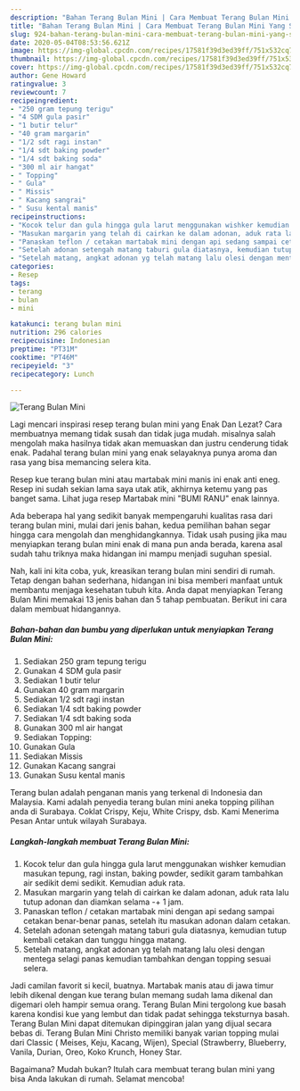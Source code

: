 ```yaml
---
description: "Bahan Terang Bulan Mini | Cara Membuat Terang Bulan Mini Yang Sedap"
title: "Bahan Terang Bulan Mini | Cara Membuat Terang Bulan Mini Yang Sedap"
slug: 924-bahan-terang-bulan-mini-cara-membuat-terang-bulan-mini-yang-sedap
date: 2020-05-04T08:53:56.621Z
image: https://img-global.cpcdn.com/recipes/17581f39d3ed39ff/751x532cq70/terang-bulan-mini-foto-resep-utama.jpg
thumbnail: https://img-global.cpcdn.com/recipes/17581f39d3ed39ff/751x532cq70/terang-bulan-mini-foto-resep-utama.jpg
cover: https://img-global.cpcdn.com/recipes/17581f39d3ed39ff/751x532cq70/terang-bulan-mini-foto-resep-utama.jpg
author: Gene Howard
ratingvalue: 3
reviewcount: 7
recipeingredient:
- "250 gram tepung terigu"
- "4 SDM gula pasir"
- "1 butir telur"
- "40 gram margarin"
- "1/2 sdt ragi instan"
- "1/4 sdt baking powder"
- "1/4 sdt baking soda"
- "300 ml air hangat"
- " Topping"
- " Gula"
- " Missis"
- " Kacang sangrai"
- " Susu kental manis"
recipeinstructions:
- "Kocok telur dan gula hingga gula larut menggunakan wishker kemudian masukan tepung, ragi instan, baking powder, sedikit garam tambahkan air sedikit demi sedikit. Kemudian aduk rata."
- "Masukan margarin yang telah di cairkan ke dalam adonan, aduk rata lalu tutup adonan dan diamkan selama -+ 1 jam."
- "Panaskan teflon / cetakan martabak mini dengan api sedang sampai cetakan benar-benar panas, setelah itu masukan adonan dalam cetakan."
- "Setelah adonan setengah matang taburi gula diatasnya, kemudian tutup kembali cetakan dan tunggu hingga matang."
- "Setelah matang, angkat adonan yg telah matang lalu olesi dengan mentega selagi panas kemudian tambahkan dengan topping sesuai selera."
categories:
- Resep
tags:
- terang
- bulan
- mini

katakunci: terang bulan mini 
nutrition: 296 calories
recipecuisine: Indonesian
preptime: "PT31M"
cooktime: "PT46M"
recipeyield: "3"
recipecategory: Lunch

---
```



![Terang Bulan Mini](https://img-global.cpcdn.com/recipes/17581f39d3ed39ff/751x532cq70/terang-bulan-mini-foto-resep-utama.jpg)

Lagi mencari inspirasi resep terang bulan mini yang Enak Dan Lezat? Cara membuatnya memang tidak susah dan tidak juga mudah. misalnya salah mengolah maka hasilnya tidak akan memuaskan dan justru cenderung tidak enak. Padahal terang bulan mini yang enak selayaknya punya aroma dan rasa yang bisa memancing selera kita.

Resep kue terang bulan mini atau martabak mini manis ini enak anti eneg. Resep ini sudah sekian lama saya utak atik, akhirnya ketemu yang pas banget sama. Lihat juga resep Martabak mini &#34;BUMI RANU&#34; enak lainnya.

Ada beberapa hal yang sedikit banyak mempengaruhi kualitas rasa dari terang bulan mini, mulai dari jenis bahan, kedua pemilihan bahan segar hingga cara mengolah dan menghidangkannya. Tidak usah pusing jika mau menyiapkan terang bulan mini enak di mana pun anda berada, karena asal sudah tahu triknya maka hidangan ini mampu menjadi suguhan spesial.


Nah, kali ini kita coba, yuk, kreasikan terang bulan mini sendiri di rumah. Tetap dengan bahan sederhana, hidangan ini bisa memberi manfaat untuk membantu menjaga kesehatan tubuh kita. Anda dapat menyiapkan Terang Bulan Mini memakai 13 jenis bahan dan 5 tahap pembuatan. Berikut ini cara dalam membuat hidangannya.

<!--inarticleads1-->

##### Bahan-bahan dan bumbu yang diperlukan untuk menyiapkan Terang Bulan Mini:

1. Sediakan 250 gram tepung terigu
1. Gunakan 4 SDM gula pasir
1. Sediakan 1 butir telur
1. Gunakan 40 gram margarin
1. Sediakan 1/2 sdt ragi instan
1. Sediakan 1/4 sdt baking powder
1. Sediakan 1/4 sdt baking soda
1. Gunakan 300 ml air hangat
1. Sediakan  Topping:
1. Gunakan  Gula
1. Sediakan  Missis
1. Gunakan  Kacang sangrai
1. Gunakan  Susu kental manis


Terang bulan adalah penganan manis yang terkenal di Indonesia dan Malaysia. Kami adalah penyedia terang bulan mini aneka topping pilihan anda di Surabaya. Coklat Crispy, Keju, White Crispy, dsb. Kami Menerima Pesan Antar untuk wilayah Surabaya. 

<!--inarticleads2-->

##### Langkah-langkah membuat Terang Bulan Mini:

1. Kocok telur dan gula hingga gula larut menggunakan wishker kemudian masukan tepung, ragi instan, baking powder, sedikit garam tambahkan air sedikit demi sedikit. Kemudian aduk rata.
1. Masukan margarin yang telah di cairkan ke dalam adonan, aduk rata lalu tutup adonan dan diamkan selama -+ 1 jam.
1. Panaskan teflon / cetakan martabak mini dengan api sedang sampai cetakan benar-benar panas, setelah itu masukan adonan dalam cetakan.
1. Setelah adonan setengah matang taburi gula diatasnya, kemudian tutup kembali cetakan dan tunggu hingga matang.
1. Setelah matang, angkat adonan yg telah matang lalu olesi dengan mentega selagi panas kemudian tambahkan dengan topping sesuai selera.


Jadi camilan favorit si kecil, buatnya. Martabak manis atau di jawa timur lebih dikenal dengan kue terang bulan memang sudah lama dikenal dan digemari oleh hampir semua orang. Terang Bulan Mini tergolong kue basah karena kondisi kue yang lembut dan tidak padat sehingga teksturnya basah. Terang Bulan Mini dapat ditemukan dipinggiran jalan yang dijual secara bebas di. Terang Bulan Mini Christo memiliki banyak varian topping mulai dari Classic ( Meises, Keju, Kacang, Wijen), Special (Strawberry, Blueberry, Vanila, Durian, Oreo, Koko Krunch, Honey Star. 

Bagaimana? Mudah bukan? Itulah cara membuat terang bulan mini yang bisa Anda lakukan di rumah. Selamat mencoba!
